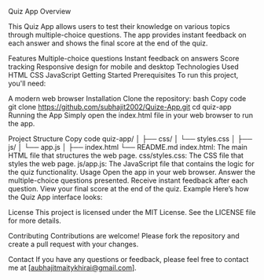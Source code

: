Quiz App
Overview

This Quiz App allows users to test their knowledge on various topics through multiple-choice questions. The app provides instant feedback on each answer and shows the final score at the end of the quiz.

Features
Multiple-choice questions
Instant feedback on answers
Score tracking
Responsive design for mobile and desktop
Technologies Used
HTML
CSS
JavaScript
Getting Started
Prerequisites
To run this project, you'll need:

A modern web browser
Installation
Clone the repository:
bash
Copy code
git clone https://github.com/subhajit2002/Quize-App.git
cd quiz-app
Running the App
Simply open the index.html file in your web browser to run the app.

Project Structure
Copy code
quiz-app/
│
├── css/
│   └── styles.css
│
├── js/
│   └── app.js
│
├── index.html
└── README.md
index.html: The main HTML file that structures the web page.
css/styles.css: The CSS file that styles the web page.
js/app.js: The JavaScript file that contains the logic for the quiz functionality.
Usage
Open the app in your web browser.
Answer the multiple-choice questions presented.
Receive instant feedback after each question.
View your final score at the end of the quiz.
Example
Here’s how the Quiz App interface looks:


License
This project is licensed under the MIT License. See the LICENSE file for more details.

Contributing
Contributions are welcome! Please fork the repository and create a pull request with your changes.

Contact
If you have any questions or feedback, please feel free to contact me at [aubhajitmaitykhirai@gmail.com].

